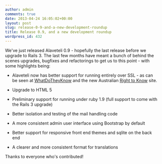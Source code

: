 ```yaml
---
author: admin
comments: true
date: 2013-04-24 16:05:02+00:00
layout: post
slug: release-0-9-and-a-new-development-roundup
title: Release 0.9, and a new development roundup
wordpress_id: 432
---
```


We've just released Alaveteli 0.9 - hopefully the last release before we upgrade to Rails 3. The last few months have meant a bunch of behind the scenes upgrades, bugfixes and refactorings to get us to this point - with some highlights being:



	
  * Alaveteli now has better support for running entirely over SSL - as can be seen at [WhatDoTheyKnow](https://www.whatdotheyknow.com) and the new Australian [Right to Know](https://www.righttoknow.org.au/) site.




	
  * Upgrade to HTML 5



	
  * Preliminary support for running under ruby 1.9 (full support to come with the Rails 3 upgrade)



	
  * Better isolation and testing of the mail handling code



	
  * A more consistent admin user interface using Bootstrap by default



	
  * Better support for responsive front end themes and sqlite on the back end



	
  * A clearer and more consistent format for translations





Thanks to everyone who's contributed!
